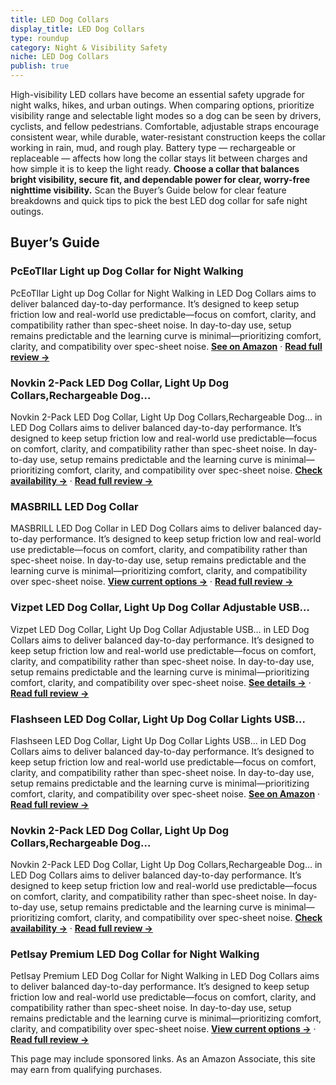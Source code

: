 ```yaml
---
title: LED Dog Collars
display_title: LED Dog Collars
type: roundup
category: Night & Visibility Safety
niche: LED Dog Collars
publish: true
---
```


<p>High-visibility LED collars have become an essential safety upgrade for night walks, hikes, and urban outings. When comparing options, prioritize visibility range and selectable light modes so a dog can be seen by drivers, cyclists, and fellow pedestrians. Comfortable, adjustable straps encourage consistent wear, while durable, water-resistant construction keeps the collar working in rain, mud, and rough play. Battery type &mdash; rechargeable or replaceable &mdash; affects how long the collar stays lit between charges and how simple it is to keep the light ready. <strong>Choose a collar that balances bright visibility, secure fit, and dependable power for clear, worry-free nighttime visibility.</strong> Scan the Buyer’s Guide below for clear feature breakdowns and quick tips to pick the best LED dog collar for safe night outings.</p>
<h2>Buyer’s Guide</h2>
<h3>PcEoTllar Light up Dog Collar for Night Walking</h3>
<p>PcEoTllar Light up Dog Collar for Night Walking in LED Dog Collars aims to deliver balanced day-to-day performance. It’s designed to keep setup friction low and real-world use predictable&mdash;focus on comfort, clarity, and compatibility rather than spec-sheet noise. In day-to-day use, setup remains predictable and the learning curve is minimal&mdash;prioritizing comfort, clarity, and compatibility over spec-sheet noise. <a href="https://amzn.to/3KX5X0J" target="_blank" rel="nofollow sponsored noopener noopener" target="_blank"><strong>See on Amazon</strong></a> · <a href="/reviews/pceotllar-light-up-dog-collar-for-night-walking-led-dog-collar-light-re-4107cabc/"><strong>Read full review &rarr;</strong></a></p>
<h3>Novkin 2-Pack LED Dog Collar, Light Up Dog Collars,Rechargeable Dog…</h3>
<p>Novkin 2-Pack LED Dog Collar, Light Up Dog Collars,Rechargeable Dog… in LED Dog Collars aims to deliver balanced day-to-day performance. It’s designed to keep setup friction low and real-world use predictable&mdash;focus on comfort, clarity, and compatibility rather than spec-sheet noise. In day-to-day use, setup remains predictable and the learning curve is minimal&mdash;prioritizing comfort, clarity, and compatibility over spec-sheet noise. <a href="https://amzn.to/3KSNP8n" target="_blank" rel="nofollow sponsored noopener noopener" target="_blank"><strong>Check availability &rarr;</strong></a> · <a href="/reviews/novkin-2-pack-led-dog-collar-light-up-dog-collars-rechargeable-dog-ligh-9d2b2ebd/"><strong>Read full review &rarr;</strong></a></p>
<h3>MASBRILL LED Dog Collar</h3>
<p>MASBRILL LED Dog Collar in LED Dog Collars aims to deliver balanced day-to-day performance. It’s designed to keep setup friction low and real-world use predictable&mdash;focus on comfort, clarity, and compatibility rather than spec-sheet noise. In day-to-day use, setup remains predictable and the learning curve is minimal&mdash;prioritizing comfort, clarity, and compatibility over spec-sheet noise. <a href="https://amzn.to/3KWNmBY" target="_blank" rel="nofollow sponsored noopener noopener" target="_blank"><strong>View current options &rarr;</strong></a> · <a href="/reviews/masbrill-led-dog-collar-light-up-dog-collars-rechargeable-waterproof-ni-97c93dd4/"><strong>Read full review &rarr;</strong></a></p>
<h3>Vizpet LED Dog Collar, Light Up Dog Collar Adjustable USB…</h3>
<p>Vizpet LED Dog Collar, Light Up Dog Collar Adjustable USB… in LED Dog Collars aims to deliver balanced day-to-day performance. It’s designed to keep setup friction low and real-world use predictable&mdash;focus on comfort, clarity, and compatibility rather than spec-sheet noise. In day-to-day use, setup remains predictable and the learning curve is minimal&mdash;prioritizing comfort, clarity, and compatibility over spec-sheet noise. <a href="https://amzn.to/3KSIHRB" target="_blank" rel="nofollow sponsored noopener noopener" target="_blank"><strong>See details &rarr;</strong></a> · <a href="/reviews/vizpet-led-dog-collar-light-up-dog-collar-adjustable-usb-rechargeable-s-ed82b391/"><strong>Read full review &rarr;</strong></a></p>
<h3>Flashseen LED Dog Collar, Light Up Dog Collar Lights USB…</h3>
<p>Flashseen LED Dog Collar, Light Up Dog Collar Lights USB… in LED Dog Collars aims to deliver balanced day-to-day performance. It’s designed to keep setup friction low and real-world use predictable&mdash;focus on comfort, clarity, and compatibility rather than spec-sheet noise. In day-to-day use, setup remains predictable and the learning curve is minimal&mdash;prioritizing comfort, clarity, and compatibility over spec-sheet noise. <a href="https://amzn.to/42GWDEo" target="_blank" rel="nofollow sponsored noopener noopener" target="_blank"><strong>See on Amazon</strong></a> · <a href="/reviews/flashseen-led-dog-collar-light-up-dog-collar-lights-usb-rechargeable-ad-6327fbc2/"><strong>Read full review &rarr;</strong></a></p>
<h3>Novkin 2-Pack LED Dog Collar, Light Up Dog Collars,Rechargeable Dog…</h3>
<p>Novkin 2-Pack LED Dog Collar, Light Up Dog Collars,Rechargeable Dog… in LED Dog Collars aims to deliver balanced day-to-day performance. It’s designed to keep setup friction low and real-world use predictable&mdash;focus on comfort, clarity, and compatibility rather than spec-sheet noise. In day-to-day use, setup remains predictable and the learning curve is minimal&mdash;prioritizing comfort, clarity, and compatibility over spec-sheet noise. <a href="https://amzn.to/3KSILRl" target="_blank" rel="nofollow sponsored noopener noopener" target="_blank"><strong>Check availability &rarr;</strong></a> · <a href="/reviews/novkin-2-pack-led-dog-collar-light-up-dog-collars-rechargeable-dog-ligh-0df61774/"><strong>Read full review &rarr;</strong></a></p>
<h3>PetIsay Premium LED Dog Collar for Night Walking</h3>
<p>PetIsay Premium LED Dog Collar for Night Walking in LED Dog Collars aims to deliver balanced day-to-day performance. It’s designed to keep setup friction low and real-world use predictable&mdash;focus on comfort, clarity, and compatibility rather than spec-sheet noise. In day-to-day use, setup remains predictable and the learning curve is minimal&mdash;prioritizing comfort, clarity, and compatibility over spec-sheet noise. <a href="https://amzn.to/43iqcfJ" target="_blank" rel="nofollow sponsored noopener noopener" target="_blank"><strong>View current options &rarr;</strong></a> · <a href="/reviews/petisay-premium-led-dog-collar-for-night-walking-light-up-dog-collar-cy-3af5e390/"><strong>Read full review &rarr;</strong></a></p>
<aside class="disclosure">This page may include sponsored links. As an Amazon Associate, this site may earn from qualifying purchases.</aside>
